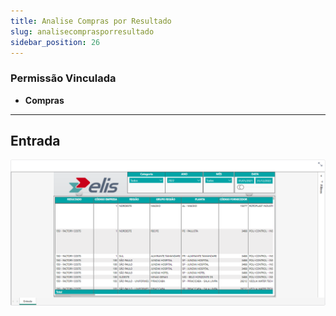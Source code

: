 ```yaml
---
title: Analise Compras por Resultado
slug: analisecomprasporresultado
sidebar_position: 26 
---
```

### Permissão Vinculada

- **Compras**
---
## Entrada

![Alt text](image.png)